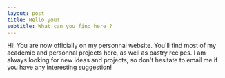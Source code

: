 ```yaml
---
layout: post
title: Hello you!
subtitle: What can you find here ?
---
```


Hi! You are now officially on my personnal website. You'll find most of my academic and personnal projects here, as well as pastry recipes. I am always looking for new ideas and projects, so don't hesitate to email me if you have any interesting suggestion!
